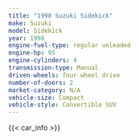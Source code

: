 ```yaml
---
title: "1998 Suzuki Sidekick"
make: Suzuki
model: Sidekick
year: 1998
engine-fuel-type: regular unleaded
engine-hp: 95
engine-cylinders: 4
transmission-type: Manual
driven-wheels: four wheel drive
number-of-doors: 2
market-category: N/A
vehicle-size: Compact
vehicle-style: Convertible SUV
---
```


{{< car_info >}}
